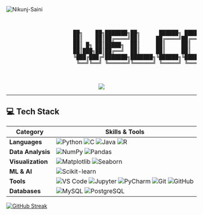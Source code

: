 <p align="left"> <img src="https://komarev.com/ghpvc/?username=Nikunj-Saini&label=Profile%20views&color=0e75b6&style=flat" alt="Nikunj-Saini" /> </p>

<pre>  
  
                     ██╗    ██╗███████╗██╗      ██████╗ ██████╗ ███╗   ███╗███████╗     █████╗ ██╗     ██╗     ██╗ 
                     ██║    ██║██╔════╝██║     ██╔════╝██╔═══██╗████╗ ████║██╔════╝    ██╔══██╗██║     ██║     ██║
                     ██║ █╗ ██║█████╗  ██║     ██║     ██║   ██║██╔████╔██║█████╗      ███████║██║     ██║     ██║
                     ██║███╗██║██╔══╝  ██║     ██║     ██║   ██║██║╚██╔╝██║██╔══╝      ██╔══██║██║     ██║     ╚═╝
                     ╚███╔███╔╝███████╗███████╗╚██████╗╚██████╔╝██║ ╚═╝ ██║███████╗    ██║  ██║███████╗███████╗██╗
                      ╚══╝╚══╝ ╚══════╝╚══════╝ ╚═════╝ ╚═════╝ ╚═╝     ╚═╝╚══════╝    ╚═╝  ╚═╝╚══════╝╚══════╝╚═╝
                                                                                             

</pre>
<p align="center">
  <img src="https://readme-typing-svg.herokuapp.com?font=Fira+Code&size=48&duration=5000&pause=1000&color=B3C3D3&center=true&vCenter=true&width=1200&height=100&lines=Hi+there%2C+I+am+Nikunj+Saini.;Artificial+Intelligence+and+Data+Science.;Learning+by+Doing." />
</p>




---

## 💻 Tech Stack 

| Category       | Skills & Tools                                                                                                                                         |
|----------------|---------------------------------------------------------------------------------------------------------------------------------------------------------|
| **Languages**  | ![Python](https://img.shields.io/badge/Python-3776AB?style=for-the-badge&logo=python&logoColor=white) ![C](https://img.shields.io/badge/C-00599C?style=for-the-badge&logo=c&logoColor=white) ![Java](https://img.shields.io/badge/Java-007396?style=for-the-badge&logo=java&logoColor=white) ![R](https://img.shields.io/badge/R-276DC3?style=for-the-badge&logo=r&logoColor=white) |
| **Data Analysis** | ![NumPy](https://img.shields.io/badge/NumPy-013243?style=for-the-badge&logo=numpy&logoColor=white) ![Pandas](https://img.shields.io/badge/Pandas-150458?style=for-the-badge&logo=pandas&logoColor=white) |
| **Visualization** | ![Matplotlib](https://img.shields.io/badge/Matplotlib-11557C?style=for-the-badge&logo=matplotlib&logoColor=white) ![Seaborn](https://img.shields.io/badge/Seaborn-4C8CBF?style=for-the-badge&logo=seaborn&logoColor=white) |
| **ML & AI**    | ![Scikit-learn](https://img.shields.io/badge/Scikit--Learn-F7931E?style=for-the-badge&logo=scikit-learn&logoColor=white) |
| **Tools**      | ![VS Code](https://img.shields.io/badge/VS_Code-007ACC?style=for-the-badge&logo=visual-studio-code&logoColor=white) ![Jupyter](https://img.shields.io/badge/Jupyter-F37626?style=for-the-badge&logo=jupyter&logoColor=white) ![PyCharm](https://img.shields.io/badge/PyCharm-21D789?style=for-the-badge&logo=pycharm&logoColor=black) ![Git](https://img.shields.io/badge/Git-F05032?style=for-the-badge&logo=git&logoColor=white) ![GitHub](https://img.shields.io/badge/GitHub-181717?style=for-the-badge&logo=github&logoColor=white) |
| **Databases**  | ![MySQL](https://img.shields.io/badge/MySQL-4479A1?style=for-the-badge&logo=mysql&logoColor=white) ![PostgreSQL](https://img.shields.io/badge/PostgreSQL-336791?style=for-the-badge&logo=postgresql&logoColor=white) |

[![GitHub Streak](https://streak-stats.demolab.com?user=Nikunj-Saini&theme=rising-sun&border_radius=5&date_format=M%20j%5B%2C%20Y%5D&curr_timestamp=20250807)](https://git.io/streak-stats)




